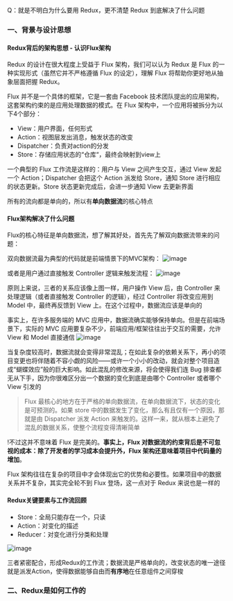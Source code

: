 Q：就是不明白为什么要用 Redux，更不清楚 Redux 到底解决了什么问题

### 一、背景与设计思想

#### Redux背后的架构思想 - 认识Flux架构

Redux 的设计在很大程度上受益于 Flux 架构，我们可以认为 Redux 是 Flux 的一种实现形式（虽然它并不严格遵循 Flux 的设定），理解 Flux 将帮助你更好地从抽象层面把握 Redux。

Flux 并不是一个具体的框架，它是一套由 Facebook 技术团队提出的应用架构，这套架构约束的是应用处理数据的模式。在 Flux 架构中，一个应用将被拆分为以下4个部分：
- View：用户界面，任何形式
- Action：视图层发出消息，触发状态的改变
- Dispatcher：负责对action的分发
- Store：存储应用状态的“仓库“，最终会映射到view上

一个典型的 Flux 工作流是这样的：用户与 View 之间产生交互，通过 View 发起一个 Action；Dispatcher 会把这个 Action 派发给 Store，通知 Store 进行相应的状态更新。Store 状态更新完成后，会进一步通知 View 去更新界面

所有的流向都是单向的，所以有**单向数据流**的核心特点

#### Flux架构解决了什么问题

Flux的核心特征是单向数据流，想了解其好处，首先先了解双向数据流带来的问题：

双向数据流最为典型的代码就是前端情景下的MVC架构：
![image](https://user-images.githubusercontent.com/53267289/147258777-12fa1cf5-9a1d-4ec8-bf77-96a3b9dee934.png)

或者是用户通过直接触发 Controller 逻辑来触发流程：
![image](https://user-images.githubusercontent.com/53267289/147258724-85de9566-47a1-45b7-8ce8-91cc4a4d7320.png)

原则上来说，三者的关系应该像上图一样，用户操作 View 后，由 Controller 来处理逻辑（或者直接触发 Controller 的逻辑），经过 Controller 将改变应用到 Model 中，最终再反馈到 View 上。在这个过程中，数据流应该是单向的

事实上，在许多服务端的 MVC 应用中，数据流确实能够保持单向。但是在前端场景下，实际的 MVC 应用要复杂不少，前端应用/框架往往出于交互的需要，允许 View 和 Model 直接通信
![image](https://user-images.githubusercontent.com/53267289/147258988-a51d2634-7885-4702-91a5-5dd294cbdea4.png)

当复杂度较高时，数据流就会变得非常混乱；在如此复杂的依赖关系下，再小的项目变更也将伴随着不容小觑的风险——或许一个小小的改动，就会对整个项目造成“蝴蝶效应”般的巨大影响。如此混乱的修改来源，将会使得我们连 Bug 排查都无从下手，因为你很难区分出一个数据的变化到底是由哪个 Controller 或者哪个 View 引发的

> Flux 最核心的地方在于严格的单向数据流，在单向数据流下，状态的变化是可预测的。如果 store 中的数据发生了变化，那么有且仅有一个原因，那就是由 Dispatcher 派发 Action 来触发的。这样一来，就从根本上避免了混乱的数据关系，使整个流程变得清晰简单

!不过这并不意味着 Flux 是完美的。**事实上，Flux 对数据流的约束背后是不可忽视的成本：除了开发者的学习成本会提升外，Flux 架构还意味着项目中代码量的增加**。

Flux 架构往往在复杂的项目中才会体现出它的优势和必要性。如果项目中的数据关系并不复杂，其实完全轮不到 Flux 登场，这一点对于 Redux 来说也是一样的

#### Redux关键要素与工作流回顾

- Store：全局只能存在一个，只读
- Action：对变化的描述
- Reducer：对变化进行分类和处理

![image](https://user-images.githubusercontent.com/53267289/147259730-964f0ee4-65ae-448c-9772-b41b1b948ac4.png)

三者紧密配合，形成Redux的工作流；数据流是严格单向的，改变状态的唯一途径就是派发Action，使得数据能够自由而**有序地**在任意组件之间穿梭


### 二、Redux是如何工作的




